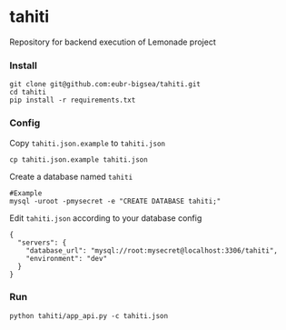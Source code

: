 # tahiti
Repository for backend execution of Lemonade project

### Install
```
git clone git@github.com:eubr-bigsea/tahiti.git
cd tahiti
pip install -r requirements.txt
```

### Config
Copy `tahiti.json.example` to `tahiti.json`
```
cp tahiti.json.example tahiti.json
```

Create a database named `tahiti`
```
#Example
mysql -uroot -pmysecret -e "CREATE DATABASE tahiti;"
```

Edit `tahiti.json` according to your database config
```
{
  "servers": {
    "database_url": "mysql://root:mysecret@localhost:3306/tahiti",
    "environment": "dev"
  }
}
```
### Run
```
python tahiti/app_api.py -c tahiti.json
```

